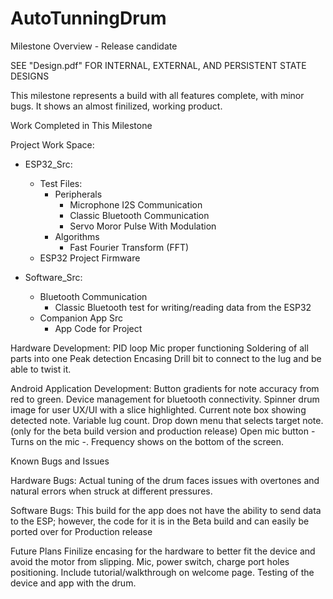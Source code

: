 # AutoTunningDrum
Milestone Overview - Release candidate

SEE "Design.pdf" FOR INTERNAL, EXTERNAL, AND PERSISTENT STATE DESIGNS

This milestone represents a build with all features complete, with minor bugs. It shows an almost finilized, working product.

Work Completed in This Milestone

Project Work Space:
- ESP32_Src:
  - Test Files:
      - Peripherals 
          - Microphone I2S Communication
          - Classic Bluetooth Communication
          - Servo Moror Pulse With Modulation
      - Algorithms
          - Fast Fourier Transform (FFT)
  - ESP32 Project Firmware
 
- Software_Src:
  - Bluetooth Communication
      - Classic Bluetooth test for writing/reading data from the ESP32
  - Companion App Src
      - App Code for Project


Hardware Development:
  PID loop
  Mic proper functioning
  Soldering of all parts into one
  Peak detection
  Encasing
  Drill bit to connect to the lug and be able to twist it.

Android Application Development:
  Button gradients for note accuracy from red to green.
  Device management for bluetooth connectivity.
  Spinner drum image for user UX/UI with a slice highlighted.
  Current note box showing detected note.
  Variable lug count.
  Drop down menu that selects target note. (only for the beta build version and production release)
  Open mic button - Turns on the mic -.
  Frequency shows on the bottom of the screen.
  

Known Bugs and Issues

Hardware Bugs:
  Actual tuning of the drum faces issues with overtones and natural errors when struck at different pressures.

Software Bugs:
  This build for the app does not have the ability to send data to the ESP; however, the code for it is in the Beta build and can easily be ported over for Production release

Future Plans
  Finilize encasing for the hardware to better fit the device and avoid the motor from slipping. Mic, power switch, charge port holes positioning.
  Include tutorial/walkthrough on welcome page.
  Testing of the device and app with the drum.
